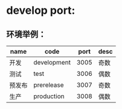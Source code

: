 # develop port:

## 环境举例：
| name   | code        | port | desc |
|--------|-------------|------|------|
| 开发   | development | 3005 | 奇数 |
| 测试   | test        | 3006 | 偶数 |
| 预发布 | prerelease  | 3007 | 奇数 |
| 生产   | production  | 3008 | 偶数 |
